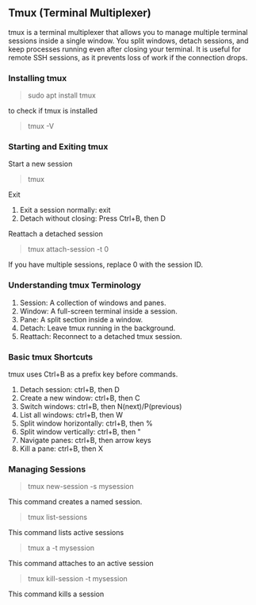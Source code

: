 ## Tmux (Terminal Multiplexer)

tmux is a terminal multiplexer that allows you to manage multiple terminal sessions inside a single window.
You split windows, detach sessions, and keep processes running even after closing your terminal.
It is useful for remote SSH sessions, as it prevents loss of work if the connection drops.

### Installing tmux

> sudo apt install tmux

to check if tmux is installed

> tmux -V

### Starting and Exiting tmux

Start a new session

> tmux

Exit

1. Exit a session normally: exit
2. Detach without closing: Press Ctrl+B, then D

Reattach a detached session

> tmux attach-session -t 0

If you have multiple sessions, replace 0 with the session ID.

### Understanding tmux Terminology

1. Session: A collection of windows and panes.
2. Window: A full-screen terminal inside a session.
3. Pane: A split section inside a window.
4. Detach: Leave tmux running in the background.
5. Reattach: Reconnect to a detached tmux session.

### Basic tmux Shortcuts

tmux uses Ctrl+B as a prefix key before commands.

1. Detach session: ctrl+B, then D
2. Create a new window: ctrl+B, then C
3. Switch windows: ctrl+B, then N(next)/P(previous)
4. List all windows: ctrl+B, then W
5. Split window horizontally: ctrl+B, then %
6. Split window vertically: ctrl+B, then "
7. Navigate panes: ctrl+B, then arrow keys
8. Kill a pane: ctrl+B, then X

### Managing Sessions

> tmux new-session -s mysession

This command creates a named session.

> tmux list-sessions

This command lists active sessions

> tmux a -t mysession

This command attaches to an active session

> tmux kill-session -t mysession

This command kills a session
